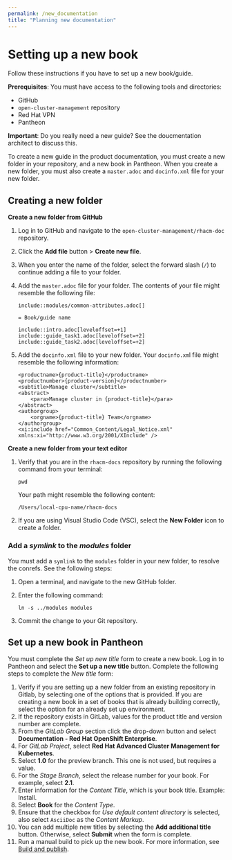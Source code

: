 ```yaml
---
permalink: /new_documentation
title: "Planning new documentation"
---
```


# Setting up a new book

Follow these instructions if you have to set up a new book/guide.

**Prerequisites**: You must have access to the following tools and directories:

* GitHub
* `open-cluster-management` repository
* Red Hat VPN
* Pantheon

**Important**: Do you really need a new guide? See the doucmentation architect to discuss this.

To create a new guide in the product documentation, you must create a new folder in your repository, and a new book in Pantheon. When you create a new folder, you must also create a `master.adoc` and `docinfo.xml` file for your new folder.  

## Creating a new folder 

**Create a new folder from GitHub**

1. Log in to GitHub and navigate to the `open-cluster-management/rhacm-doc` repository. 
2. Click the **Add file** button > **Create new file**. 
3. When you enter the name of the folder, select the forward slash (`/`) to continue adding a file to your folder. 
4. Add the `master.adoc` file for your folder. The contents of your file might resemble the following file:

   ```
   include::modules/common-attributes.adoc[]

   = Book/guide name

   include::intro.adoc[leveloffset=+1]
   include::guide_task1.adoc[leveloffset=+2]
   include::guide_task2.adoc[leveloffset=+2]
   ```

5. Add the `docinfo.xml` file to your new folder. Your `docinfo.xm`l file might resemble the following information:

   ```
   <productname>{product-title}</productname>
   <productnumber>{product-version}</productnumber>
   <subtitle>Manage cluster</subtitle>
   <abstract>
       <para>Manage cluster in {product-title}</para>
   </abstract>
   <authorgroup>
       <orgname>{product-title} Team</orgname>
   </authorgroup>
   <xi:include href="Common_Content/Legal_Notice.xml" xmlns:xi="http://www.w3.org/2001/XInclude" />
   ```

**Create a new folder from your text editor**

1. Verify that you are in the `rhacm-docs` repository by running the following command from your terminal:
   
   ```
   pwd
   ```
   
   Your path might resemble the following content:
   
   ```
   /Users/local-cpu-name/rhacm-docs
   ```
   
2. If you are using Visual Studio Code (VSC), select the **New Folder** icon to create a folder. 

### Add a _symlink_ to the _modules_ folder 

You must add a `symlink` to the `modules` folder in your new folder, to resolve the conrefs. See the following steps:

1. Open a terminal, and navigate to the new GitHub folder.

2. Enter the following command:
   ```
   ln -s ../modules modules
   ```
   
3. Commit the change to your Git repository.

## Set up a new book in Pantheon

You must complete the _Set up new title_ form to create a new book. Log in to Pantheon and select the **Set up a new title** button. Complete the following steps to complete the _New title_ form:
   
   1. Verify if you are setting up a new folder from an existing repository in Gitlab, by selecting one of the options that is provided. If you are creating a new book in a set of books that is already building correctly, select the option for an already set up environment. 
   2. If the repository exists in GitLab, values for the product title and version number are complete.
   3. From the _GitLab Group_ section click the drop-down button and select **Documentation - Red Hat OpenShift Enterprise**.
   4. For _GitLab Project_, select **Red Hat Advanced Cluster Management for Kubernetes**.
   5. Select **1.0** for the preview branch. This one is not used, but requires a value. 
   6. For the _Stage Branch_, select the release number for your book. For example, select **2.1**.
   7. Enter information for the *Content Title*, which is your book title. Example: Install.
   8. Select **Book** for the _Content Type_.
   7. Ensure that the checkbox for _Use default content directory_ is selected, also select `AsciiDoc` as the _Content Markup_.
   8. You can add multiple new titles by selecting the **Add additional title** button. Otherwise, select **Submit** when the form is complete. 
   9. Run a manual build to pick up the new book. For more information, see [Build and publish](../_pages/arch_build.md).
   

